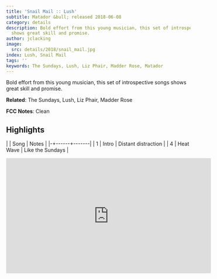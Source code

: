 ```yaml
---
title: 'Snail Mail :: Lush'
subtitle: Matador &bull; released 2018-06-08
category: details
description: Bold effort from this young musician, this set of introspective songs
  shows great skill and promise.
author: jclacking
image:
  src: details/2018/snail_mail.jpg
index: Lush, Snail Mail
tags: ''
keywords: The Sundays, Lush, Liz Phair, Madder Rose, Matador
---
```

Bold effort from this young musician, this set of introspective songs shows great skill and promise.<!--more-->

**Related**: The Sundays, Lush, Liz Phair, Madder Rose

**FCC Notes**: Clean

## Highlights

| | Song | Notes |
|-+------+-------|
| 1 | Intro | Distant distraction |
| 4 | Heat Wave | Like the Sundays |

<div class="tlo-detail-video"><iframe width="560" height="315" src="https://www.youtube.com/embed/-d91Qn8QUks" frameborder="0" allow="autoplay; encrypted-media" allowfullscreen></iframe></div>

